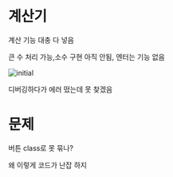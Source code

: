 # 계산기

계산 기능 대충 다 넣음

큰 수 처리 가능,소수 구현 아직 안됨, 엔터는 기능 없음

![initial](https://user-images.githubusercontent.com/97094633/162253515-8964b7d6-209e-4087-8e95-c1d3e4a2d262.png)


디버깅하다가 에러 떴는데 못 찾겠음

# 문제

버튼 class로 못 묶나?

왜 이렇게 코드가 난잡 하지 
